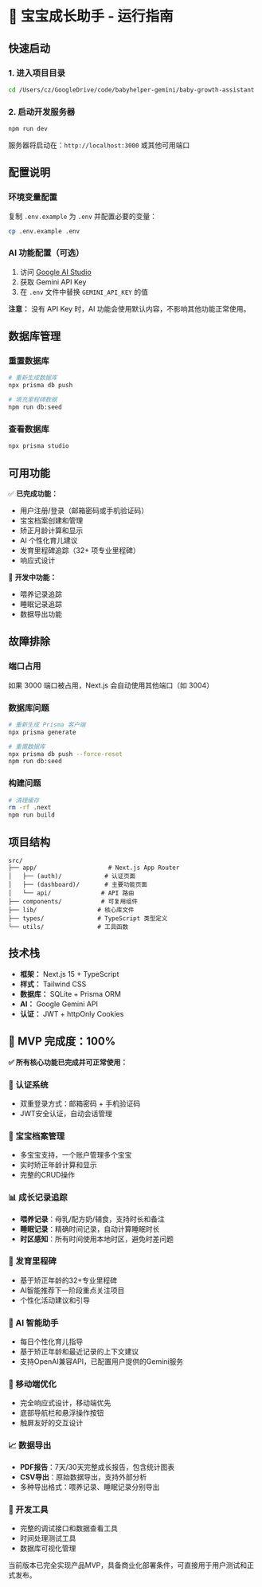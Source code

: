 # 🚀 宝宝成长助手 - 运行指南

## 快速启动

### 1. 进入项目目录
```bash
cd /Users/cz/GoogleDrive/code/babyhelper-gemini/baby-growth-assistant
```

### 2. 启动开发服务器
```bash
npm run dev
```

服务器将启动在：`http://localhost:3000` 或其他可用端口

## 配置说明

### 环境变量配置
复制 `.env.example` 为 `.env` 并配置必要的变量：

```bash
cp .env.example .env
```

### AI 功能配置（可选）
1. 访问 [Google AI Studio](https://ai.google.dev/)
2. 获取 Gemini API Key
3. 在 `.env` 文件中替换 `GEMINI_API_KEY` 的值

**注意：** 没有 API Key 时，AI 功能会使用默认内容，不影响其他功能正常使用。

## 数据库管理

### 重置数据库
```bash
# 重新生成数据库
npx prisma db push

# 填充里程碑数据
npm run db:seed
```

### 查看数据库
```bash
npx prisma studio
```

## 可用功能

✅ **已完成功能：**
- 用户注册/登录（邮箱密码或手机验证码）
- 宝宝档案创建和管理
- 矫正月龄计算和显示
- AI 个性化育儿建议
- 发育里程碑追踪（32+ 项专业里程碑）
- 响应式设计

🔄 **开发中功能：**
- 喂养记录追踪
- 睡眠记录追踪
- 数据导出功能

## 故障排除

### 端口占用
如果 3000 端口被占用，Next.js 会自动使用其他端口（如 3004）

### 数据库问题
```bash
# 重新生成 Prisma 客户端
npx prisma generate

# 重置数据库
npx prisma db push --force-reset
npm run db:seed
```

### 构建问题
```bash
# 清理缓存
rm -rf .next
npm run build
```

## 项目结构

```
src/
├── app/                    # Next.js App Router
│   ├── (auth)/            # 认证页面
│   ├── (dashboard)/       # 主要功能页面
│   └── api/              # API 路由
├── components/           # 可复用组件
├── lib/                 # 核心库文件
├── types/               # TypeScript 类型定义
└── utils/               # 工具函数
```

## 技术栈

- **框架：** Next.js 15 + TypeScript
- **样式：** Tailwind CSS  
- **数据库：** SQLite + Prisma ORM
- **AI：** Google Gemini API
- **认证：** JWT + httpOnly Cookies

## 🎉 MVP 完成度：100%

**✅ 所有核心功能已完成并可正常使用：**

### 🔐 认证系统
- 双重登录方式：邮箱密码 + 手机验证码
- JWT安全认证，自动会话管理

### 👶 宝宝档案管理  
- 多宝宝支持，一个账户管理多个宝宝
- 实时矫正年龄计算和显示
- 完整的CRUD操作

### 📊 成长记录追踪
- **喂养记录**：母乳/配方奶/辅食，支持时长和备注
- **睡眠记录**：精确时间记录，自动计算睡眠时长  
- **时区感知**：所有时间使用本地时区，避免时差问题

### 🎯 发育里程碑
- 基于矫正年龄的32+专业里程碑
- AI智能推荐下一阶段重点关注项目
- 个性化活动建议和引导

### 🤖 AI 智能助手
- 每日个性化育儿指导
- 基于矫正年龄和最近记录的上下文建议
- 支持OpenAI兼容API，已配置用户提供的Gemini服务

### 📱 移动端优化
- 完全响应式设计，移动端优先
- 底部导航栏和悬浮操作按钮
- 触屏友好的交互设计

### 📈 数据导出
- **PDF报告**：7天/30天完整成长报告，包含统计图表
- **CSV导出**：原始数据导出，支持外部分析
- 多种导出格式：喂养记录、睡眠记录分别导出

### 🔧 开发工具
- 完整的调试接口和数据查看工具
- 时间处理测试工具
- 数据库可视化管理

当前版本已完全实现产品MVP，具备商业化部署条件，可直接用于用户测试和正式发布。